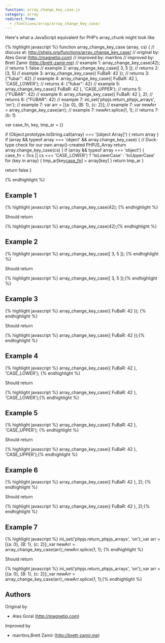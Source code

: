 ```yaml
---
function: array_change_key_case.js
category: array
redirect_from:
  - /functions/array/array_change_key_case/
---
```


<!-- WARNING! This file is auto generated by `npm run web:inject`, do not edit by hand -->

Here's what a JavaScript equivalent for PHP’s array_chunk might look like

{% highlight javascript %}
function array_change_key_case (array, cs) {
  //  discuss at: http://phpjs.org/functions/array_change_key_case/
  // original by: Ates Goral (http://magnetiq.com)
  // improved by: marrtins
  // improved by: Brett Zamir (http://brett-zamir.me)
  //   example 1: array_change_key_case(42);
  //   returns 1: false
  //   example 2: array_change_key_case([ 3, 5 ]);
  //   returns 2: [3, 5]
  //   example 3: array_change_key_case({ FuBaR: 42 });
  //   returns 3: {"fubar": 42}
  //   example 4: array_change_key_case({ FuBaR: 42 }, 'CASE_LOWER');
  //   returns 4: {"fubar": 42}
  //   example 5: array_change_key_case({ FuBaR: 42 }, 'CASE_UPPER');
  //   returns 5: {"FUBAR": 42}
  //   example 6: array_change_key_case({ FuBaR: 42 }, 2);
  //   returns 6: {"FUBAR": 42}
  //   example 7: ini_set('phpjs.return_phpjs_arrays', 'on');
  //   example 7: var arr = [{a: 0}, {B: 1}, {c: 2}];
  //   example 7: var newArr = array_change_key_case(arr);
  //   example 7: newArr.splice(1, 1);
  //   returns 7: {b: 1}

  var case_fn, key, tmp_ar = {}

  if (Object.prototype.toString.call(array) === '[object Array]') {
    return array
  }
  if (array && typeof array === 'object' && array.change_key_case) {
    // Duck-type check for our own array()-created PHPJS_Array
    return array.change_key_case(cs)
  }
  if (array && typeof array === 'object') {
    case_fn = (!cs || cs === 'CASE_LOWER') ? 'toLowerCase' : 'toUpperCase'
    for (key in array) {
      tmp_ar[key[case_fn]()] = array[key]
    }
    return tmp_ar
  }

  return false
}

{% endhighlight %}

## Example 1

{% highlight javascript %}
array_change_key_case(42);
{% endhighlight %}

Should return

{% highlight javascript %}
array_change_key_case(42);{% endhighlight %}

## Example 2

{% highlight javascript %}
array_change_key_case([ 3, 5 ]);
{% endhighlight %}

Should return

{% highlight javascript %}
array_change_key_case([ 3, 5 ]);{% endhighlight %}

## Example 3

{% highlight javascript %}
array_change_key_case({ FuBaR: 42 });
{% endhighlight %}

Should return

{% highlight javascript %}
array_change_key_case({ FuBaR: 42 });{% endhighlight %}

## Example 4

{% highlight javascript %}
array_change_key_case({ FuBaR: 42 }, 'CASE_LOWER');
{% endhighlight %}

Should return

{% highlight javascript %}
array_change_key_case({ FuBaR: 42 }, 'CASE_LOWER');{% endhighlight %}

## Example 5

{% highlight javascript %}
array_change_key_case({ FuBaR: 42 }, 'CASE_UPPER');
{% endhighlight %}

Should return

{% highlight javascript %}
array_change_key_case({ FuBaR: 42 }, 'CASE_UPPER');{% endhighlight %}

## Example 6

{% highlight javascript %}
array_change_key_case({ FuBaR: 42 }, 2);
{% endhighlight %}

Should return

{% highlight javascript %}
array_change_key_case({ FuBaR: 42 }, 2);{% endhighlight %}

## Example 7

{% highlight javascript %}
ini_set('phpjs.return_phpjs_arrays', 'on');,var arr = [{a: 0}, {B: 1}, {c: 2}];,var newArr = array_change_key_case(arr);,newArr.splice(1, 1);
{% endhighlight %}

Should return

{% highlight javascript %}
ini_set('phpjs.return_phpjs_arrays', 'on');,var arr = [{a: 0}, {B: 1}, {c: 2}];,var newArr = array_change_key_case(arr);,newArr.splice(1, 1);{% endhighlight %}


## Authors


Original by

- Ates Goral (http://magnetiq.com)


Improved by

- marrtins,Brett Zamir (http://brett-zamir.me)

